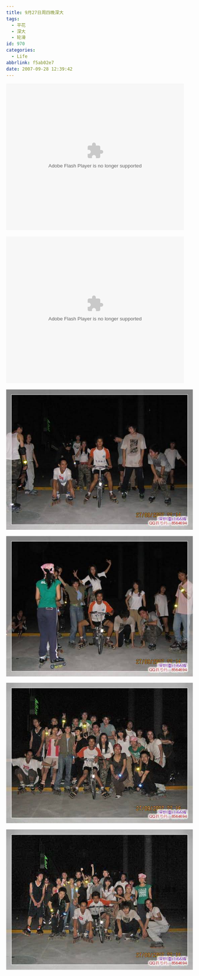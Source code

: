 ```yaml
---
title: 9月27日周四晚深大
tags:
  - 平花
  - 深大
  - 轮滑
id: 970
categories:
  - Life
abbrlink: f5ab02e7
date: 2007-09-28 12:39:42
---
```


<embed src='//player.56.com/v_MTk1Mzc4ODk.swf' type='application/x-shockwave-flash' width='480' height='395'></embed>
<!--more-->
<embed src='//player.56.com/v_MTk1Mzk5MDU.swf' type='application/x-shockwave-flash' width='480' height='395'></embed>

![](/images/2007/09/28_083705_7988.jpg)

![](/images/2007/09/28_083714_7989.jpg)

![](/images/2007/09/28_083810_7990.jpg)

![](/images/2007/09/28_083817_7991.jpg)